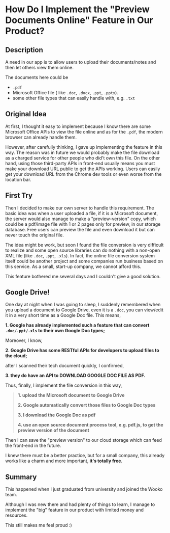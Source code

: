 # How Do I Implement the "Preview Documents Online" Feature in Our Product?

## Description

A need in our app is to allow users to upload their documents/notes and then let others view them online.

The documents here could be 

* `.pdf` 
* Microsoft Office file ( like `.doc`, `.docx`, `.ppt`, `.pptx`).
* some other file types that can easily handle with, e.g. `.txt`


## Original Idea
At first, I thought it easy to implement because I know there are some Microsoft Office APIs to view the file online and as for the `.pdf`, the modern browser can already handle them.

However, after carefully thinking, I gave up implementing the feature in this way. The reason was in future we would probably make the file download as a charged service for other people who did't own this file. On the other hand, using those third-party APIs in front-end usually means you must make your download URL public to get the APIs working. Users can easily get your download URL from the Chrome dev tools or even worse from the location bar.

## First Try

Then I decided to make our own server to handle this requirement. The basic idea was when a user uploaded a file, if it is a Microsoft document, the server would also manage to make a "preview-version" copy, which could be a pdf/image file with 1 or 2 pages only for preview, in our storage database. Free users can preview the file and even download it but can never touch the original file.

The idea might be work, but soon I found the file conversion is very difficult to realize and some open source libraries can do nothing with a non-open XML file (like `.doc`, `.ppt`, `.xls`). In fact, the online file conversion system itself could be another project and some companies run business based on this service. As a small, start-up company, we cannot afford this.

This feature bothered me several days and I couldn't give a good solution.

## Google Drive!

One day at night when I was going to sleep, I suddenly remembered when you upload a document to Google Drive, even it is a `.doc`, you can view/edit it in a very short time as a Google Doc file. This means,

**1. Google has already implemented such a feature that can convert `.doc/.ppt/.xls` to their own Google Doc types;**

Moreover, I know,

**2. Google Drive has some RESTful APIs for developers to upload files to the cloud;**

after I scanned their tech document quickly, I confirmed,

**3. they do have an API to DOWNLOAD GOOGLE DOC FILE AS PDF.**


Thus, finally, I implement the file conversion in this way,

> **1. upload the Microsoft document to Google Drive**
> 
> **2. Google automatically convert those files to Google Doc types**
> 
> **3. I download the Google Doc as pdf**
> 
> **4. use an open source document process tool, e.g. pdf.js, to get the preview version of the document**

Then I can save the "preview version" to our cloud storage which can feed the front-end in the future.

I knew there must be a better practice, but for a small company, this already works like a charm and more important, **it's totally free**.

## Summary

This happened when I just graduated from university and joined the Wooko team.

Although I was new there and had plenty of things to learn, I manage to implement the "big" feature in our product with limited money and resources.

This still makes me feel proud :)
